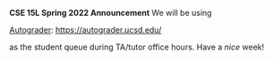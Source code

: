 __CSE 15L Spring 2022 Announcement__
We will be using 

[Autograder][1]: https://autograder.ucsd.edu/

[1]: https://autograder.ucsd.edu/

as the student queue during TA/tutor office hours.
Have a _nice_ week!
